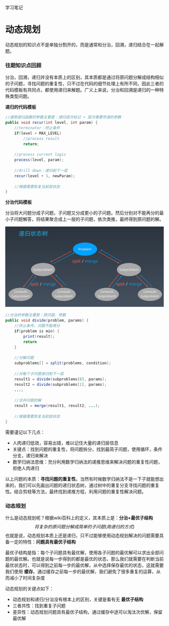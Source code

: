 学习笔记

# 动态规划

动态规划的知识点不是单独分割开的，而是通常和分治，回溯，递归结合在一起解题。

### 往期知识点回顾

分治，回溯，递归并没有本质上的区别，其本质都是通过将原问题分解成结构相似的子问题，寻找问题的重复性，只不过在代码的细节处理上有所不同，因此三者的代码模板有共同点，都使用递归来解题。广义上来说，分治和回溯是递归的一种特殊类型问题。

**递归的代码模板**

```java
//通常递归函数的参数主要是：递归层次标记 + 层次需要传递的参数
public void recur(int level, int param) {
    //terminator：终止条件
    if(level > MAX_LEVEL) 
        //process result
        return;
    
    //process current logic
    process(level, param);
    
    //drill down：递归到下一层
    recur(level + 1, newParam);
    
    //根据需要恢复当前层状态
}
```

**分治代码模板**

分治将大问题分成子问题，子问题又分成更小的子问题。然后分别对不能再分的最小子问题解答，将结果聚合成上一层的子问题，依次类推，最终得到原问题的解。

![](../image/merge.JPG)

```java
//分治的参数主要是：原问题，参数
public void divide(problem, params) {
    //终止条件。问题不能再分
    if(problem is min) {
        print(result);
        return
    }
    
    //分解问题
    subproblems[] = split(problems, condition);
    
    //对每个子问题递归到下一层
    result1 = divide(subproblems[0], params);
    result2 = divide(subproblems[1], params);
    ...;
    
    //合并问题的解
    result = merge(result1, result2, ...);
    
    //根据需要恢复当前层状态
}
```

需要谨记以下几点：

+ 人肉递归低效，容易出错，难以记住大量的递归层信息
+ 关键点：找到问题的重复性，将问题拆分，找到最简子问题，使用循环，条件分支，递归来解决
+ 数学归纳法思维：充分利用数学归纳法的递推思维来解决问题的重复性问题，拒绝人肉递归

以上问题的本质：**寻找问题的重复性**。当然有时候数学归纳法不是一下子就能想出来的，我们可以先画出问题的递归状态树，通过树中的重复分支寻找问题的重复性。结合剪枝等方法，最终找到递推方程，利用问题的重复性解决问题。

### 动态规划

什么是动态规划呢？根据wiki百科上的定义，其本质上是：**分治+最优子结构**
$$
将复杂的原问题分解成简单的子问题(用递归的方式)
$$
也就是说，动态规划本质上还是递归，只不过能够使用动态规划解决的问题需要具备一定的特性：**问题具有最优子结构**

最优子结构是指：每个子问题具有最优解，使用各子问题的最优解可以求出全部问题的最优解。也就是说每一步得到的都是最优的状态，那么我们就需要在判断当前最优状态时，可以得到之前每一步的最优解，从中选择保存最优的状态，这就需要我们使用 **缓存**。通过缓存之前每一步的最优解，我们避免了很多重复的运算，从而减小了时间复杂度

动态规划的关键点如下：

+ 动态规划和递归/分治没有根本上的区别，关键是看有无 **最优子结构**
+ 三者共性：找到重复子问题
+ 差异性：动态规划问题具有最优子结构，通过缓存中途可以淘汰次优解，保留最优解

